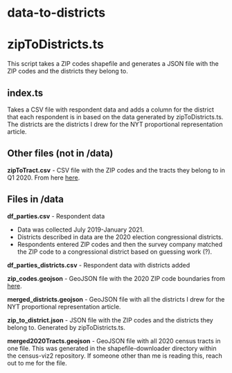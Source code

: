 # data-to-districts

# zipToDistricts.ts

This script takes a ZIP codes shapefile and generates a JSON file with the ZIP codes and the districts they belong to.

## index.ts

Takes a CSV file with respondent data and adds a column for the district that each respondent is in based on the data generated by zipToDistricts.ts.
The districts are the districts I drew for the NYT proportional representation article.

## Other files (not in /data)

**zipToTract.csv** - CSV file with the ZIP codes and the tracts they belong to in Q1 2020. From here [here](https://www.huduser.gov/apps/public/uspscrosswalk/home).

## Files in /data

**df_parties.csv** - Respondent data

-   Data was collected July 2019-January 2021.
-   Districts described in data are the 2020 election congressional districts.
-   Respondents entered ZIP codes and then the survey company matched the ZIP code to a congressional district based on guessing work (?).

**df_parties_districts.csv** - Respondent data with districts added

**zip_codes.geojson** - GeoJSON file with the 2020 ZIP code boundaries from [here](https://catalog.data.gov/dataset/tiger-line-shapefile-2022-nation-u-s-2020-census-5-digit-zip-code-tabulation-area-zcta5).

**merged_districts.geojson** - GeoJSON file with all the districts I drew for the NYT proportional representation article.

**zip_to_district.json** - JSON file with the ZIP codes and the districts they belong to. Generated by zipToDistricts.ts.

**merged2020Tracts.geojson** - GeoJSON file with all 2020 census tracts in one file. This was generated in the shapefile-downloader directory within the census-viz2 repository. If someone other than me is reading this, reach out to me for the file.